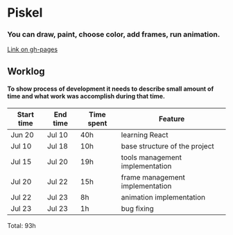 # Piskel
### You can draw, paint, choose color, add frames, run animation.

[Link on gh-pages](https://cathzetjo.github.io/piskel/)


## Worklog
#### To show process of development it needs to describe small amount of time and what work was accomplish during that time.

| Start time  | End time | Time spent | Feature |
|-----------|-------------|-------------|-------------|
| Jun 20 | Jul 10 | 40h | learning React |
| Jul 10 | Jul 18 | 10h | base structure of the project |
| Jul 15 | Jul 20 | 19h | tools management implementation |
| Jul 20 | Jul 22 | 15h | frame management implementation |
| Jul 22 | Jul 23 | 8h | animation implementation |
| Jul 23 | Jul 23 | 1h | bug fixing |

Total: 93h
